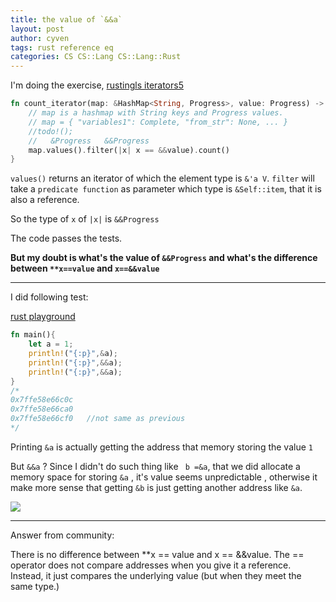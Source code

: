 ```yaml
---
title: the value of `&&a`
layout: post
author: cyven
tags: rust reference eq
categories: CS CS::Lang CS::Lang::Rust
---
```



I'm doing the exercise, [rustingls iterators5](https://github.com/rust-lang/rustlings/blob/main/exercises/18_iterators/iterators5.rs)

```rust
fn count_iterator(map: &HashMap<String, Progress>, value: Progress) -> usize {
    // map is a hashmap with String keys and Progress values.
    // map = { "variables1": Complete, "from_str": None, ... }
    //todo!();
    //   &Progress   &&Progress
    map.values().filter(|x| x == &&value).count()
}
```

`values()` returns an iterator of which the element type is `&'a V`.
`filter` will take a `predicate function` as parameter which type is `&Self::item`, that it is also a reference.

So the type of `x` of `|x|` is `&&Progress`

The code passes the tests.

**But my doubt is what's the value of `&&Progress` and what's the difference between `**x==value` and `x==&&value`**

----

I did following test:

[rust playground](https://play.rust-lang.org/?version=stable&mode=debug&edition=2021&gist=1a4c21e55769abfa3418240fbcf00eb9)

```rust
fn main(){
    let a = 1;
    println!("{:p}",&a);
    println!("{:p}",&&a);
    println!("{:p}",&&a);
}
/*
0x7ffe58e66c0c
0x7ffe58e66ca0
0x7ffe58e66cf0   //not same as previous
*/
```

Printing `&a` is actually getting the address that memory storing the value `1`

But `&&a` ? Since I didn't do such thing like ` b =&a`, that we did allocate a memory space for storing `&a` , it's value seems unpredictable , otherwise it make more sense that getting `&b` is just getting another address like `&a`.

![](https://p.ipic.vip/uydytf.png)


---
Answer from community:

There is no difference between **x == value and x == &&value. The == operator does not compare addresses when you give it a reference. Instead, it just compares the underlying value (but when they meet the same type.)
